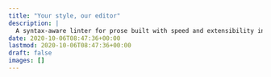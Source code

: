 ```yaml
---
title: "Your style, our editor"
description: |
  A syntax-aware linter for prose built with speed and extensibility in mind.
date: 2020-10-06T08:47:36+00:00
lastmod: 2020-10-06T08:47:36+00:00
draft: false
images: []
---
```


